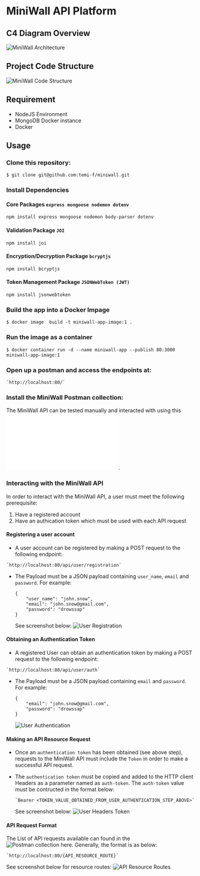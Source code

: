 # MiniWall API Platform
## C4 Diagram Overview
![MiniWall Architecture](./MiniWall.png)

## Project Code Structure
![MiniWall Code Structure](./project-structure.png)

## Requirement

- NodeJS Environment
- MongoDB Docker instance
- Docker


## Usage

### Clone this repository:

```
$ git clone git@github.com:temi-f/miniwall.git
```

### Install Dependencies
#### Core Packages `express mongoose nodemon dotenv`
```shell
npm install express mongoose nodemon body-parser dotenv
```

#### Validation Package `JOI`
```shell
npm install joi
```

#### Encryption/Decryption Package `bcryptjs`
```shell
npm install bcryptjs
```

#### Token Management Package `JSONWebToken (JWT)`
```shell
npm install jsonwebtoken
```


### Build the app into a Docker Impage
```
$ docker image  build -t miniwall-app-image:1 .
```

### Run the image as a container
```
$ docker container run -d --name miniwall-app --publish 80:3000 miniwall-app-image:1
```

### Open up a postman and access the endpoints at:
```
`http://localhost:80/`
```

### Install the MiniWall Postman collection:
The MiniWall API can be tested manually and interacted with using this ![Postman collection here](./miniwall.postman_collection.json). 

### Interacting with the MiniWall API
In order to interact with the MiniWall API, a user must meet the following prerequisite:
1. Have a registered account
2. Have an authication token which must be used with each API request 

#### Registering a user account
- A user account can be registered by making a POST request to the following endpoint:
```
`http://localhost:80/api/user/registration`
```
- The Payload must be a JSON payload containing `user_name`, `email` and `password`. For example:
    ```
    {
        "user_name": "john.snow",
        "email": "john.snow@gmail.com",
        "password": "drowssap"
    }
    ```
    See screenshot below:
    ![User Registration](./user-registration.png)


#### Obtaining an Authentication Token
- A registered User can obtain an authentication token by making a POST request to the following endpoint:
```
`http://localhost:80/api/user/auth`
```
- The Payload must be a JSON payload containing `email` and `password`. For example:
    ```
    {
        "email": "john.snow@gmail.com",
        "password": "drowssap"
    }
    ```
    ![User Authentication](./user-authentication.png)



#### Making an API Resource Request
- Once an `authentication token` has been obtained (see above step), requests to the MiniWall API must include the `Token` in order to make a successful API request.

- The `authentication token` must be copied and added to the HTTP client Headers as a parameter named as `auth-token`.
  The `auth-token` value must be contructed in the format below:
    ```
    `Bearer <TOKEN_VALUE_OBTAINED_FROM_USER_AUTHENTICATION_STEP_ABOVE>`
    ```
  See screenshot below:
  ![User Headers Token](./header-token.png)


#### API Request Format
The List of API requests available can found in the ![Postman collection here](./miniwall.postman_collection).
Generally, the format is as below:
```
`http://localhost:80/{API_RESOURCE_ROUTE}`
```
See screenshot below for resource routes:
![API Resource Routes](./api-resource-routes.png)
